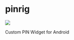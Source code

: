 # pinrig
[![](https://jitpack.io/v/nightcrawler-/pinrig.svg)](https://jitpack.io/#nightcrawler-/pinrig)

Custom PIN Widget for Android
